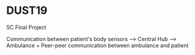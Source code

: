 # DUST19
SC Final Project

Communication between patient's body sensors --> Central Hub --> Ambulance  + Peer-peer communication between ambulance and patient


